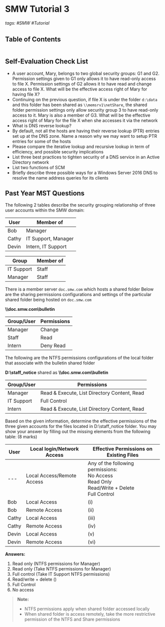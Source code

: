 # SMW Tutorial 3

###### tags: #SMW #Tutorial 

## Table of Contents
```toc
```

## Self-Evaluation Check List
- A user account, Mary, belongs to two global security groups: G1 and G2. Permission settings given to G1 only allows it to have read-only access to file X. Permission settings of G2 allows it to have read and change access to file X. What will be the effective access right of Mary for having file X?
- Continuing on the previous question, if file X is under the folder `d:\data` and this folder has been shared as `\\memsrv1\netShare`, the shared folder permission settings only allow security group 3 to have read-only access to it. Mary is also a member of G3. What will be the effective access right of Mary for the file X when she accesses it via the network
- What is DNS reverse lookup?
- By default, not all the hosts are having their reverse lookup (PTR) entries set up at the DNS zone. Name a reason why we may want to setup PTR entries for some of the hosts
- Please compare the iterative lookup and recursive lookup in term of efficiency, and possible security implications
- List three best practices to tighten security of a DNS service in an Active Directory network
- List two functions of SCM
- Briefly describe three possible ways for a Windows Server 2016 DNS to resolve the name address queries for its clients

## Past Year MST Questions
The following 2 tables describe the security grouping relationship of three user accounts within the SMW domain:

| User  | Member of           |
| ----- | ------------------- |
| Bob   | Manager             |
| Cathy | IT Support, Manager |
| Devin | Intern, IT Support          |

| Group      | Member of |
| ---------- | --------- |
| IT Support | Staff     |
| Manager    | Staff     |

There is a member server `doc.smw.com` which hosts a shared folder
Below are the sharing permissions configurations and settings of the particular shared folder being hosted on `doc.smw.com`

**\\\\doc.smw.com\\bulletin**

| Group/User | Permissions |
| ---------- | ----------- |
| Manager    | Change      |
| Staff      | Read        |
| Intern     | Deny Read   |

The following are the NTFS permissions configurations of the local folder that associate with the bulletin shared folder

**D:\\staff_notice** shared as **\\\\doc.smw.com\\bulletin**

| Group/User | Permissions                                  |
| ---------- | -------------------------------------------- |
| Manager    | Read & Execute, List Directory Content, Read |
| IT Support | Full Control                                 |
| Intern     | Read & Execute, List Directory Content, Read |

Based on the given information, determine the effective permissions of the three given accounts for the files located in D:\\staff_notice folder. You may show your answer by filling out the missing elements from the following table: (8 marks)

| User  | Local login/Network Access | Effective Permissions on Existing Files                                                            |
| ----- | -------------------------- | -------------------------------------------------------------------------------------------------- |
| ---   | Local Access/Remote Access | Any of the following permissions:<br>No Access<br>Read Only<br>Read/Write + Delete<br>Full Control |
| Bob   | Local Access               | (i)                                                                                                |
| Bob   | Remote Access              | (ii)                                                                                               |
| Cathy | Local Access               | (iii)                                                                                              |
| Cathy | Remote Access              | (iv)                                                                                               |
| Devin | Local Access               | (v)                                                                                                |
| Devin | Remote Access              | (vi)                                                                                                   |

**Answers:**
1. Read only (NTFS permissions for Manager)
2. Read only (Take NTFS permissions for Manager)
3. Full control (Take IT Support NTFS permissions)
4. Read/write + delete ()
5. Full Control
6. No access

> **Note:**
> - NTFS permissions apply when shared folder accessed locally
> - When shared folder is access remotely, take the more restrictive permission of the NTFS and Share permissions